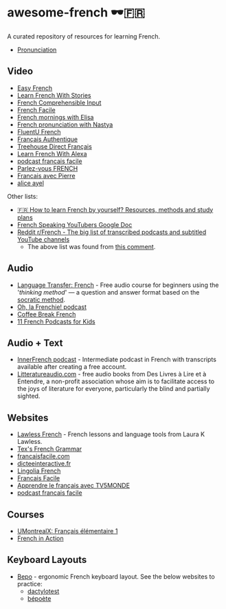 # awesome-french 🕶️🇫🇷

A curated repository of resources for learning French.

* [Pronunciation](./pronunciation.md)

## Video

* [Easy French](https://www.youtube.com/@easyfrench)
* [Learn French With Stories](https://www.youtube.com/@Maintenant_ou_jamais)
* [French Comprehensible Input](https://www.youtube.com/@FrenchComprehensibleInput)
* [French Facile](https://www.youtube.com/@FrenchFacile12)
* [French mornings with Elisa](https://www.youtube.com/@FrenchmorningswithElisa)
* [French pronunciation with Nastya](https://www.youtube.com/@french.pronunciation)
* [FluentU French](https://www.youtube.com/@fluentufrench)
* [Français Authentique](https://www.youtube.com/@francaisauthentique)
* [Treehouse Direct Français](https://www.youtube.com/channel/UCsi-_xGuc5S9Efh0D1jjvwA)
* [Learn French With Alexa](https://www.youtube.com/@learnfrenchwithalexa)
* [podcast francais facile](https://www.youtube.com/@podcast_francais_facile)
* [Parlez-vous FRENCH](https://www.youtube.com/@parlezvousfrench)
* [Francais avec Pierre](https://www.youtube.com/@francaisavecpierre)
* [alice ayel](https://www.youtube.com/@aliceayel)

Other lists:

* [🇫🇷 How to learn French by yourself? Resources, methods and study plans](https://www.youtube.com/watch?v=wOgaV7UDx8E)
* [French Speaking YouTubers Google Doc](https://docs.google.com/document/d/1Wlp7ZJKD-AjDLQi3EyZ_bkBZ6GKYOqqZhmTtFtD2PTQ/edit?usp=sharing)
* [Reddit r/French - The big list of transcribed podcasts and subtitled YouTube channels](https://www.reddit.com/r/French/comments/fk3624/the_big_list_of_transcribed_podcasts_and/?rdt=34361)
   * The above list was found from [this comment](https://www.reddit.com/r/French/comments/10fnxb5/comment/j4xwxaz/?utm_source=share&utm_medium=mweb3x&utm_name=mweb3xcss&utm_term=1&utm_content=share_button).


## Audio

* [Language Transfer: French](https://www.languagetransfer.org/french) - Free audio course for beginners using the '*thinking method*' — a question and answer format based on the [socratic method](https://en.wikipedia.org/wiki/Socratic_method).
* [Oh, la Frenchie! podcast](https://podcasters.spotify.com/pod/show/oh-la-frenchie)
* [Coffee Break French](https://coffeebreaklanguages.com/category/coffee-break-french/)
* [11 French Podcasts for Kids](https://efba.us/blog/11-french-podcasts-for-kids/)

## Audio + Text
* [InnerFrench podcast](https://innerfrench.com/podcast/) - Intermediate podcast in French with transcripts available after creating a free account.
* [Litteratureaudio.com](https://www.litteratureaudio.com/) - free audio books from Des Livres à Lire et à Entendre, a non-profit association whose aim is to facilitate access to the joys of literature for everyone, particularly the blind and partially sighted.

## Websites

* [Lawless French](https://www.lawlessfrench.com/) - French lessons and language tools from Laura K Lawless.
* [Tex's French Grammar](https://www.laits.utexas.edu/tex/index.html)
* [francaisfacile.com](https://www.francaisfacile.com/)
* [dicteeinteractive.fr](https://www.dicteeinteractive.fr/)
* [Lingolia French](https://francais.lingolia.com/en/)
* [Francais Facile](https://francaisfacile.rfi.fr/fr/)
* [Apprendre le français avec TV5MONDE](https://apprendre.tv5monde.com/fr)
* [podcast francais facile](https://www.podcastfrancaisfacile.com/)

## Courses

* [UMontrealX: Français élémentaire 1](https://www.edx.org/learn/language/universite-de-montreal-francais-elementaire-1)
* [French in Action](https://www.learner.org/series/french-in-action/)

## Keyboard Layouts

* [Bepo](https://bepo.fr/) - ergonomic French keyboard layout. See the below websites to practice:
   * [dactylotest](http://dactylotest.free.fr/)
   * [bépoète](https://xn--bpote-6rae.fr/)
